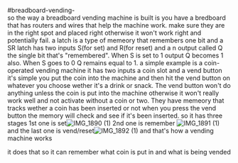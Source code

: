 #breadboard-vending-  
so the way a breadboard vending machine is built is you have a bredboard that has routers and wires that help the machine work. make sure they are in the right spot and placed right otherwise it won't work right and potentially fail.
a latch is a type of memeory that  remembers one bit and a SR latch has two inputs S(for set) and R(for reset) and a n output called Q the single bit that's "remembered". When S is set to 1 output Q becomes 1 also. When S goes to 0 Q remains equal to 1.
a simple example is a coin-operated vending machine it has two inputs a coin slot and a vend button it's simple you put the coin into the machine and then hit the vend button on whatever you choose wether it's a drink or snack.
The vend button won't do anything unless the coin is put into the machine otherwise it won't really work well and not activate without a coin or two. They have memeory that tracks wether a coin has been inserted or not when you press the vend button the memory will check and see if it's been inserted.
so it has three stages 
1st one is set![IMG_1890 (1)](https://github.com/user-attachments/assets/cdedfb26-abfd-4701-962f-b368df2b3055)
2nd one is remember ![IMG_1891 (1)](https://github.com/user-attachments/assets/102cf97a-40cd-42da-a530-9fccd3d472b7)
and the last one is vend/reset![IMG_1892 (1)](https://github.com/user-attachments/assets/5a0182df-b8c5-43b4-b9bb-953830f45a48)
and that's how a vending machine works


it does that so it can remember what coin is put in and what is being vended 
